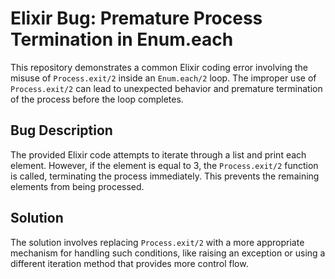 # Elixir Bug: Premature Process Termination in Enum.each

This repository demonstrates a common Elixir coding error involving the misuse of `Process.exit/2` inside an `Enum.each/2` loop. The improper use of `Process.exit/2` can lead to unexpected behavior and premature termination of the process before the loop completes.

## Bug Description
The provided Elixir code attempts to iterate through a list and print each element. However, if the element is equal to 3, the `Process.exit/2` function is called, terminating the process immediately.  This prevents the remaining elements from being processed.

## Solution
The solution involves replacing `Process.exit/2` with a more appropriate mechanism for handling such conditions, like raising an exception or using a different iteration method that provides more control flow.